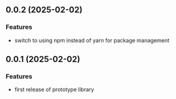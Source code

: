 ## 0.0.2 (2025-02-02)

### Features

- switch to using npm instead of yarn for package management

## 0.0.1 (2025-02-02)

### Features

- first release of prototype library
